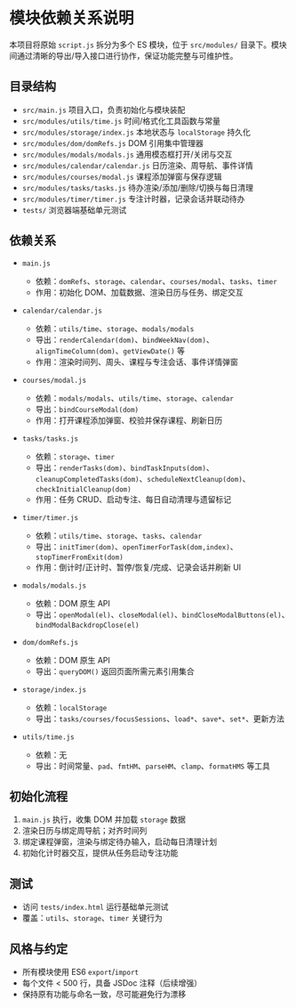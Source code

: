# 模块依赖关系说明

本项目将原始 `script.js` 拆分为多个 ES 模块，位于 `src/modules/` 目录下。模块间通过清晰的导出/导入接口进行协作，保证功能完整与可维护性。

## 目录结构

- `src/main.js` 项目入口，负责初始化与模块装配
- `src/modules/utils/time.js` 时间/格式化工具函数与常量
- `src/modules/storage/index.js` 本地状态与 `localStorage` 持久化
- `src/modules/dom/domRefs.js` DOM 引用集中管理器
- `src/modules/modals/modals.js` 通用模态框打开/关闭与交互
- `src/modules/calendar/calendar.js` 日历渲染、周导航、事件详情
- `src/modules/courses/modal.js` 课程添加弹窗与保存逻辑
- `src/modules/tasks/tasks.js` 待办渲染/添加/删除/切换与每日清理
- `src/modules/timer/timer.js` 专注计时器，记录会话并联动待办
- `tests/` 浏览器端基础单元测试

## 依赖关系

- `main.js`
  - 依赖：`domRefs`、`storage`、`calendar`、`courses/modal`、`tasks`、`timer`
  - 作用：初始化 DOM、加载数据、渲染日历与任务、绑定交互

- `calendar/calendar.js`
  - 依赖：`utils/time`、`storage`、`modals/modals`
  - 导出：`renderCalendar(dom)`、`bindWeekNav(dom)`、`alignTimeColumn(dom)`、`getViewDate()` 等
  - 作用：渲染时间列、周头、课程与专注会话、事件详情弹窗

- `courses/modal.js`
  - 依赖：`modals/modals`、`utils/time`、`storage`、`calendar`
  - 导出：`bindCourseModal(dom)`
  - 作用：打开课程添加弹窗、校验并保存课程、刷新日历

- `tasks/tasks.js`
  - 依赖：`storage`、`timer`
  - 导出：`renderTasks(dom)`、`bindTaskInputs(dom)`、`cleanupCompletedTasks(dom)`、`scheduleNextCleanup(dom)`、`checkInitialCleanup(dom)`
  - 作用：任务 CRUD、启动专注、每日自动清理与遗留标记

- `timer/timer.js`
  - 依赖：`utils/time`、`storage`、`tasks`、`calendar`
  - 导出：`initTimer(dom)`、`openTimerForTask(dom,index)`、`stopTimerFromExit(dom)`
  - 作用：倒计时/正计时、暂停/恢复/完成、记录会话并刷新 UI

- `modals/modals.js`
  - 依赖：DOM 原生 API
  - 导出：`openModal(el)`、`closeModal(el)`、`bindCloseModalButtons(el)`、`bindModalBackdropClose(el)`

- `dom/domRefs.js`
  - 依赖：DOM 原生 API
  - 导出：`queryDOM()` 返回页面所需元素引用集合

- `storage/index.js`
  - 依赖：`localStorage`
  - 导出：`tasks/courses/focusSessions`、`load*`、`save*`、`set*`、更新方法

- `utils/time.js`
  - 依赖：无
  - 导出：时间常量、`pad`、`fmtHM`、`parseHM`、`clamp`、`formatHMS` 等工具

## 初始化流程

1. `main.js` 执行，收集 DOM 并加载 `storage` 数据
2. 渲染日历与绑定周导航；对齐时间列
3. 绑定课程弹窗，渲染与绑定待办输入，启动每日清理计划
4. 初始化计时器交互，提供从任务启动专注功能

## 测试

- 访问 `tests/index.html` 运行基础单元测试
- 覆盖：`utils`、`storage`、`timer` 关键行为

## 风格与约定

- 所有模块使用 ES6 `export`/`import`
- 每个文件 < 500 行，具备 JSDoc 注释（后续增强）
- 保持原有功能与命名一致，尽可能避免行为漂移